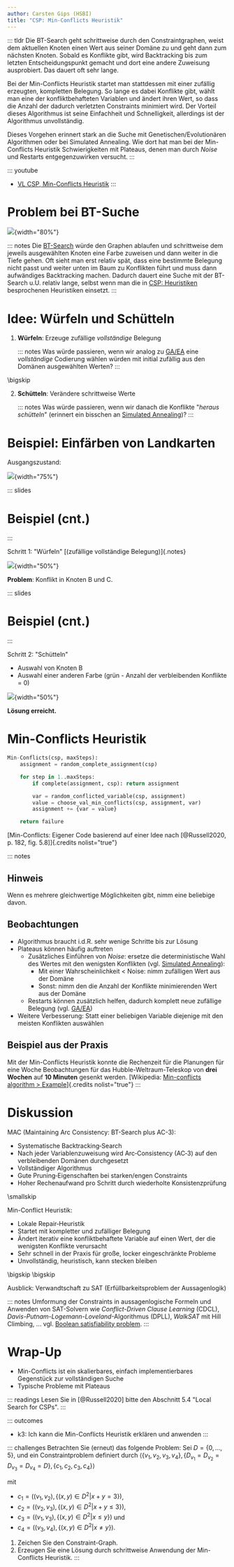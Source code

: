 ```yaml
---
author: Carsten Gips (HSBI)
title: "CSP: Min-Conflicts Heuristik"
---
```


::: tldr
Die BT-Search geht schrittweise durch den Constraintgraphen, weist dem aktuellen
Knoten einen Wert aus seiner Domäne zu und geht dann zum nächsten Knoten. Sobald es
Konflikte gibt, wird Backtracking bis zum letzten Entscheidungspunkt gemacht und
dort eine andere Zuweisung ausprobiert. Das dauert oft sehr lange.

Bei der Min-Conflicts Heuristik startet man stattdessen mit einer zufällig
erzeugten, kompletten Belegung. So lange es dabei Konflikte gibt, wählt man eine der
konfliktbehafteten Variablen und ändert ihren Wert, so dass die Anzahl der dadurch
verletzten Constraints minimiert wird. Der Vorteil dieses Algorithmus ist seine
Einfachheit und Schnelligkeit, allerdings ist der Algorithmus unvollständig.

Dieses Vorgehen erinnert stark an die Suche mit Genetischen/Evolutionären
Algorithmen oder bei Simulated Annealing. Wie dort hat man bei der Min-Conflicts
Heuristik Schwierigkeiten mit Plateaus, denen man durch *Noise* und Restarts
entgegenzuwirken versucht.
:::

::: youtube
-   [VL CSP, Min-Conflicts Heuristik](TODO)
:::

# Problem bei BT-Suche

![](images/map_progress.png){width="80%"}

::: notes
Die [BT-Search](csp2-backtrackingsearch.md) würde den Graphen ablaufen und
schrittweise dem jeweils ausgewählten Knoten eine Farbe zuweisen und dann weiter in
die Tiefe gehen. Oft sieht man erst relativ spät, dass eine bestimmte Belegung nicht
passt und weiter unten im Baum zu Konflikten führt und muss dann aufwändiges
Backtracking machen. Dadurch dauert eine Suche mit der BT-Search u.U. relativ lange,
selbst wenn man die in [CSP: Heuristiken](csp3-heuristics.md) besprochenen
Heuristiken einsetzt.
:::

# Idee: Würfeln und Schütteln

1.  **Würfeln**: Erzeuge zufällige *vollständige* Belegung

    ::: notes
    Was würde passieren, wenn wir analog zu [GA/EA](../ea/ea2-ga.md) eine
    *vollständige* Codierung wählen würden mit initial zufällig aus den Domänen
    ausgewählten Werten?
    :::

\bigskip

2.  **Schütteln**: Verändere schrittweise Werte

    ::: notes
    Was würde passieren, wenn wir danach die Konflikte "*heraus schütteln*"
    (erinnert ein bisschen an [Simulated
    Annealing](../searching/search7-annealing.md))?
    :::

# Beispiel: Einfärben von Landkarten

Ausgangszustand:

![](images/map_graph.png){width="75%"}

::: slides
# Beispiel (cnt.)
:::

Schritt 1: "Würfeln" [(zufällige vollständige Belegung)]{.notes}

![](images/min_conflicts1.png){width="50%"}

**Problem**: Konflikt in Knoten B und C.

::: slides
# Beispiel (cnt.)
:::

Schritt 2: "Schütteln"

-   Auswahl von Knoten B
-   Auswahl einer anderen Farbe (grün - Anzahl der verbleibenden Konflikte = 0)

![](images/min_conflicts2.png){width="50%"}

**Lösung erreicht.**

# Min-Conflicts Heuristik

``` python
Min-Conflicts(csp, maxSteps):
    assignment = random_complete_assignment(csp)

    for step in 1..maxSteps:
        if complete(assignment, csp): return assignment

        var = random_conflicted_variable(csp, assignment)
        value = choose_val_min_conflicts(csp, assignment, var)
        assignment += {var = value}

    return failure
```

[Min-Conflicts: Eigener Code basierend auf einer Idee nach [@Russell2020, p. 182,
fig. 5.8]]{.credits nolist="true"}

::: notes
## Hinweis

Wenn es mehrere gleichwertige Möglichkeiten gibt, nimm eine beliebige davon.

## Beobachtungen

-   Algorithmus braucht i.d.R. sehr wenige Schritte bis zur Lösung
-   Plateaus können häufig auftreten
    -   Zusätzliches Einführen von *Noise*: ersetze die deterministische Wahl des
        Wertes mit den wenigsten Konflikten (vgl. [Simulated
        Annealing](../searching/search7-annealing.md)):
        -   Mit einer Wahrscheinlichkeit \< Noise: nimm zufälligen Wert aus der
            Domäne
        -   Sonst: nimm den die Anzahl der Konflikte minimierenden Wert aus der
            Domäne
    -   Restarts können zusätzlich helfen, dadurch komplett neue zufällige Belegung
        (vgl. [GA/EA](../ea/ea2-ga.md))
-   Weitere Verbesserung: Statt einer beliebigen Variable diejenige mit den meisten
    Konflikten auswählen

## Beispiel aus der Praxis

Mit der Min-Conflicts Heuristik konnte die Rechenzeit für die Planungen für eine
Woche Beobachtungen für das Hubble-Weltraum-Teleskop von **drei Wochen** auf **10
Minuten** gesenkt werden. [Wikipedia: [Min-conflicts algorithm \>
Example](https://en.wikipedia.org/wiki/Min-conflicts_algorithm#Example)]{.credits
nolist="true"}
:::

# Diskussion

MAC (Maintaining Arc Consistency: BT-Search plus AC-3):

-   Systematische Backtracking‑Search
-   Nach jeder Variablenzuweisung wird Arc‑Consistency (AC‑3) auf den verbleibenden
    Domänen durchgesetzt
-   Vollständiger Algorithmus
-   Gute Pruning‑Eigenschaften bei starken/engen Constraints
-   Hoher Rechenaufwand pro Schritt durch wiederholte Konsistenzprüfung

\smallskip

Min-Conflict Heuristik:

-   Lokale Repair‑Heuristik
-   Startet mit kompletter und zufälliger Belegung
-   Ändert iterativ eine konfliktbehaftete Variable auf einen Wert, der die
    wenigsten Konflikte verursacht
-   Sehr schnell in der Praxis für große, locker eingeschränkte Probleme
-   Unvollständig, heuristisch, kann stecken bleiben

\bigskip
\bigskip

Ausblick: Verwandtschaft zu SAT (Erfüllbarkeitsproblem der Aussagenlogik)

::: notes
Umformung der Constraints in aussagenlogische Formeln und Anwenden von SAT-Solvern
wie *Conflict-Driven Clause Learning* (CDCL),
*Davis-Putnam-Logemann-Loveland*-Algorithmus (DPLL), *WalkSAT* mit Hill Climbing,
... vgl. [Boolean satisfiability
problem](https://en.wikipedia.org/wiki/Boolean_satisfiability_problem).
:::

# Wrap-Up

-   Min-Conflicts ist ein skalierbares, einfach implementierbares Gegenstück zur
    vollständigen Suche
-   Typische Probleme mit Plateaus

::: readings
Lesen Sie in [@Russell2020] bitte den Abschnitt 5.4 "Local Search for CSPs".
:::

::: outcomes
-   k3: Ich kann die Min-Conflicts Heuristik erklären und anwenden
:::

::: challenges
Betrachten Sie (erneut) das folgende Problem: Sei $D=\lbrace 0, \ldots, 5 \rbrace$,
und ein Constraintproblem definiert durch $\langle
\lbrace v_1, v_2, v_3, v_4 \rbrace, \lbrace D_{v_1} = D_{v_2} = D_{v_3} = D_{v_4} = D \rbrace,
\lbrace c_1, c_2, c_3, c_4 \rbrace \rangle$

mit

-   $c_1=\left((v_1,v_2), \lbrace (x,y) \in D^2 | x+y = 3 \rbrace\right)$,
-   $c_2=\left((v_2,v_3), \lbrace (x,y) \in D^2 | x+y \le 3 \rbrace\right)$,
-   $c_3=\left((v_1,v_3), \lbrace (x,y) \in D^2 | x \le y \rbrace\right)$ und
-   $c_4=\left((v_3,v_4), \lbrace (x,y) \in D^2 | x \ne y \rbrace\right)$.

1.  Zeichen Sie den Constraint-Graph.
2.  Erzeugen Sie eine Lösung durch schrittweise Anwendung der Min-Conflicts
    Heuristik.
:::
